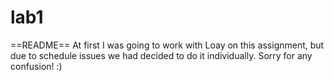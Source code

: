 # lab1
==README==
At first I was going to work with Loay on this assignment, 
but due to schedule issues we had decided to do it individually. 
Sorry for any confusion! :)
